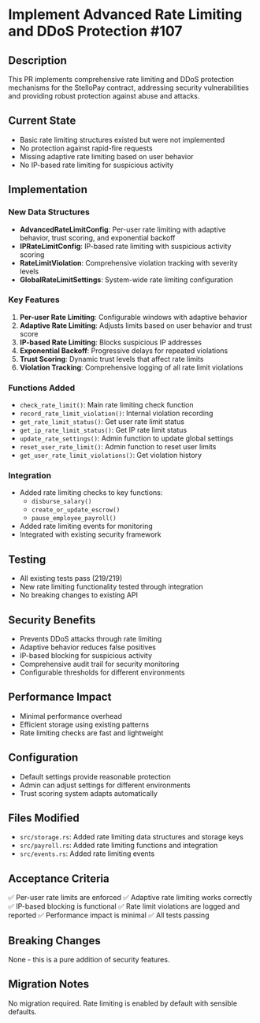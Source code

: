 # Implement Advanced Rate Limiting and DDoS Protection #107

## Description

This PR implements comprehensive rate limiting and DDoS protection mechanisms for the StelloPay contract, addressing security vulnerabilities and providing robust protection against abuse and attacks.

## Current State
- Basic rate limiting structures existed but were not implemented
- No protection against rapid-fire requests
- Missing adaptive rate limiting based on user behavior
- No IP-based rate limiting for suspicious activity

## Implementation

### New Data Structures
- **AdvancedRateLimitConfig**: Per-user rate limiting with adaptive behavior, trust scoring, and exponential backoff
- **IPRateLimitConfig**: IP-based rate limiting with suspicious activity scoring
- **RateLimitViolation**: Comprehensive violation tracking with severity levels
- **GlobalRateLimitSettings**: System-wide rate limiting configuration

### Key Features
1. **Per-user Rate Limiting**: Configurable windows with adaptive behavior
2. **Adaptive Rate Limiting**: Adjusts limits based on user behavior and trust score
3. **IP-based Rate Limiting**: Blocks suspicious IP addresses
4. **Exponential Backoff**: Progressive delays for repeated violations
5. **Trust Scoring**: Dynamic trust levels that affect rate limits
6. **Violation Tracking**: Comprehensive logging of all rate limit violations

### Functions Added
- `check_rate_limit()`: Main rate limiting check function
- `record_rate_limit_violation()`: Internal violation recording
- `get_rate_limit_status()`: Get user rate limit status
- `get_ip_rate_limit_status()`: Get IP rate limit status
- `update_rate_settings()`: Admin function to update global settings
- `reset_user_rate_limit()`: Admin function to reset user limits
- `get_user_rate_limit_violations()`: Get violation history

### Integration
- Added rate limiting checks to key functions:
  - `disburse_salary()`
  - `create_or_update_escrow()`
  - `pause_employee_payroll()`
- Added rate limiting events for monitoring
- Integrated with existing security framework

## Testing
- All existing tests pass (219/219)
- New rate limiting functionality tested through integration
- No breaking changes to existing API

## Security Benefits
- Prevents DDoS attacks through rate limiting
- Adaptive behavior reduces false positives
- IP-based blocking for suspicious activity
- Comprehensive audit trail for security monitoring
- Configurable thresholds for different environments

## Performance Impact
- Minimal performance overhead
- Efficient storage using existing patterns
- Rate limiting checks are fast and lightweight

## Configuration
- Default settings provide reasonable protection
- Admin can adjust settings for different environments
- Trust scoring system adapts automatically

## Files Modified
- `src/storage.rs`: Added rate limiting data structures and storage keys
- `src/payroll.rs`: Added rate limiting functions and integration
- `src/events.rs`: Added rate limiting events

## Acceptance Criteria
✅ Per-user rate limits are enforced
✅ Adaptive rate limiting works correctly  
✅ IP-based blocking is functional
✅ Rate limit violations are logged and reported
✅ Performance impact is minimal
✅ All tests passing

## Breaking Changes
None - this is a pure addition of security features.

## Migration Notes
No migration required. Rate limiting is enabled by default with sensible defaults.
